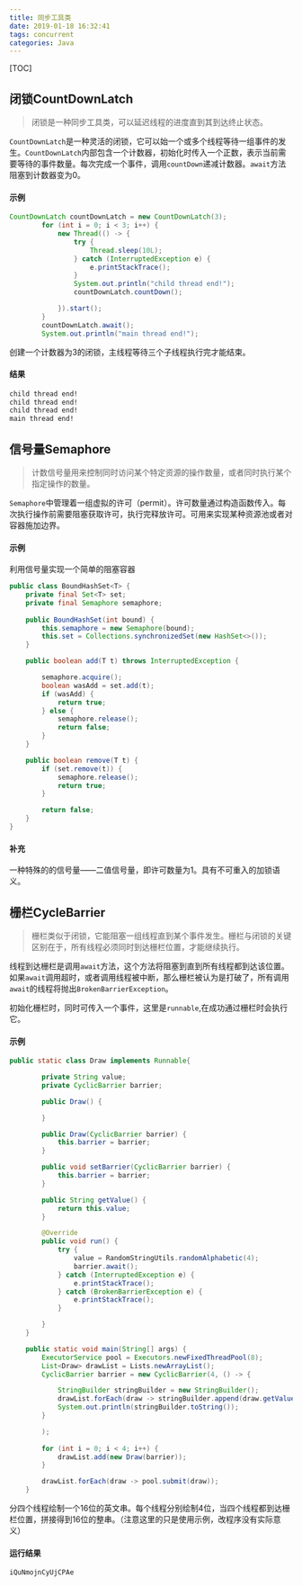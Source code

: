 ```yaml
---
title: 同步工具类
date: 2019-01-18 16:32:41
tags: concurrent
categories: Java
---
```


[TOC]

## 闭锁CountDownLatch

> 闭锁是一种同步工具类，可以延迟线程的进度直到其到达终止状态。

`CountDownLatch`是一种灵活的闭锁，它可以始一个或多个线程等待一组事件的发生。`CountDownLatch`内部包含一个计数器，初始化时传入一个正数，表示当前需要等待的事件数量。每次完成一个事件，调用`countDown`递减计数器。`await`方法阻塞到计数器变为0。

#### 示例

```java
CountDownLatch countDownLatch = new CountDownLatch(3);
        for (int i = 0; i < 3; i++) {
            new Thread(() -> {
                try {
                    Thread.sleep(10L);
                } catch (InterruptedException e) {
                    e.printStackTrace();
                }
                System.out.println("child thread end!");
                countDownLatch.countDown();

            }).start();
        }
        countDownLatch.await();
        System.out.println("main thread end!");
```

创建一个计数器为3的闭锁，主线程等待三个子线程执行完才能结束。

#### 结果

```bash
child thread end!
child thread end!
child thread end!
main thread end!
```



## 信号量Semaphore

> 计数信号量用来控制同时访问某个特定资源的操作数量，或者同时执行某个指定操作的数量。

`Semaphore`中管理着一组虚拟的许可（permit）。许可数量通过构造函数传入。每次执行操作前需要阻塞获取许可，执行完释放许可。可用来实现某种资源池或者对容器施加边界。

#### 示例

利用信号量实现一个简单的阻塞容器

```java
public class BoundHashSet<T> {
    private final Set<T> set;
    private final Semaphore semaphore;
    
    public BoundHashSet(int bound) {
        this.semaphore = new Semaphore(bound);
        this.set = Collections.synchronizedSet(new HashSet<>());
    }

    public boolean add(T t) throws InterruptedException {

        semaphore.acquire();
        boolean wasAdd = set.add(t);
        if (wasAdd) {
            return true;
        } else {
            semaphore.release();
            return false;
        }
    }

    public boolean remove(T t) {
        if (set.remove(t)) {
            semaphore.release();
            return true;
        }

        return false;
    }
}
```

#### 补充

一种特殊的的信号量——二值信号量，即许可数量为1。具有不可重入的加锁语义。

## 栅栏CycleBarrier

> 栅栏类似于闭锁，它能阻塞一组线程直到某个事件发生。栅栏与闭锁的关键区别在于，所有线程必须同时到达栅栏位置，才能继续执行。

线程到达栅栏是调用`await`方法，这个方法将阻塞到直到所有线程都到达该位置。如果`await`调用超时，或者调用线程被中断，那么栅栏被认为是打破了，所有调用`await`的线程将抛出`BrokenBarrierException`。

初始化栅栏时，同时可传入一个事件，这里是`runnable`,在成功通过栅栏时会执行它。

#### 示例

```java
public static class Draw implements Runnable{

        private String value;
        private CyclicBarrier barrier;

        public Draw() {

        }

        public Draw(CyclicBarrier barrier) {
            this.barrier = barrier;
        }

        public void setBarrier(CyclicBarrier barrier) {
            this.barrier = barrier;
        }

        public String getValue() {
            return this.value;
        }

        @Override
        public void run() {
            try {
                value = RandomStringUtils.randomAlphabetic(4);
                barrier.await();
            } catch (InterruptedException e) {
                e.printStackTrace();
            } catch (BrokenBarrierException e) {
                e.printStackTrace();
            }

        }
    }

    public static void main(String[] args) {
        ExecutorService pool = Executors.newFixedThreadPool(8);
        List<Draw> drawList = Lists.newArrayList();
        CyclicBarrier barrier = new CyclicBarrier(4, () -> {

            StringBuilder stringBuilder = new StringBuilder();
            drawList.forEach(draw -> stringBuilder.append(draw.getValue()));
            System.out.println(stringBuilder.toString());
        }

        );
        
        for (int i = 0; i < 4; i++) {
            drawList.add(new Draw(barrier));
        }

        drawList.forEach(draw -> pool.submit(draw));
    }
```

分四个线程绘制一个16位的英文串。每个线程分别绘制4位，当四个线程都到达栅栏位置，拼接得到16位的整串。（注意这里的只是使用示例，改程序没有实际意义）

#### 运行结果

```bash
iQuNmojnCyUjCPAe
```

